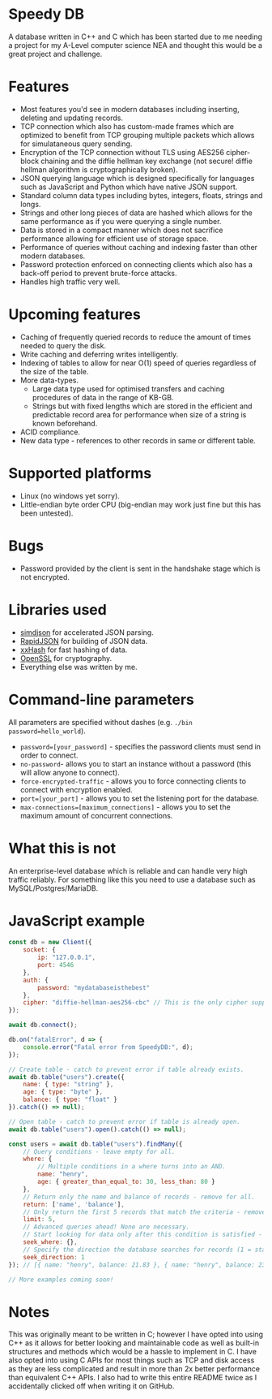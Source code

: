 # Speedy DB
A database written in C++ and C which has been started due to me needing a project for my A-Level computer science NEA and thought this would be a great project and challenge.

# Features
- Most features you'd see in modern databases including inserting, deleting and updating records.
- TCP connection which also has custom-made frames which are optimized to benefit from TCP grouping multiple packets which allows for simulataneous query sending.
- Encryption of the TCP connection without TLS using AES256 cipher-block chaining and the diffie hellman key exchange (not secure! diffie hellman algorithm is cryptographically broken).
- JSON querying language which is designed specifically for languages such as JavaScript and Python which have native JSON support.
- Standard column data types including bytes, integers, floats, strings and longs.
- Strings and other long pieces of data are hashed which allows for the same performance as if you were querying a single number.
- Data is stored in a compact manner which does not sacrifice performance allowing for efficient use of storage space.
- Performance of queries without caching and indexing faster than other modern databases.
- Password protection enforced on connecting clients which also has a back-off period to prevent brute-force attacks.
- Handles high traffic very well.

# Upcoming features
- Caching of frequently queried records to reduce the amount of times needed to query the disk.
- Write caching and deferring writes intelligently.
- Indexing of tables to allow for near O(1) speed of queries regardless of the size of the table.
- More data-types.
  - Large data type used for optimised transfers and caching procedures of data in the range of KB-GB.
  - Strings but with fixed lengths which are stored in the efficient and predictable record area for performance when size of a string is known beforehand. 
- ACID compliance.
- New data type - references to other records in same or different table.

# Supported platforms
- Linux (no windows yet sorry).
- Little-endian byte order CPU (big-endian may work just fine but this has been untested).

# Bugs
- Password provided by the client is sent in the handshake stage which is not encrypted.

# Libraries used
- [simdjson](https://github.com/simdjson/simdjson) for accelerated JSON parsing.
- [RapidJSON](https://github.com/Tencent/rapidjson) for building of JSON data.
- [xxHash](https://github.com/Cyan4973/xxHash) for fast hashing of data.
- [OpenSSL](https://github.com/openssl/openssl) for cryptography.
- Everything else was written by me.

# Command-line parameters
All parameters are specified without dashes (e.g. `./bin password=hello_world`).
- `password=[your_password]` - specifies the password clients must send in order to connect.
- `no-password`- allows you to start an instance without a password (this will allow anyone to connect).
- `force-encrypted-traffic` - allows you to force connecting clients to connect with encryption enabled.
- `port=[your_port]` - allows you to set the listening port for the database.
- `max-connections=[maximum_connections]` - allows you to set the maximum amount of concurrent connections.

# What this is not
An enterprise-level database which is reliable and can handle very high traffic reliably.
For something like this you need to use a database such as MySQL/Postgres/MariaDB.

# JavaScript example
```js
const db = new Client({
	socket: {
		ip: "127.0.0.1",
		port: 4546
	},
	auth: {
		password: "mydatabaseisthebest"
	},
	cipher: "diffie-hellman-aes256-cbc" // This is the only cipher supported at the moment.
});

await db.connect();

db.on("fatalError", d => {
	console.error("Fatal error from SpeedyDB:", d);
});

// Create table - catch to prevent error if table already exists.
await db.table("users").create({
    name: { type: "string" },
	age: { type: "byte" },
    balance: { type: "float" }
}).catch(() => null);

// Open table - catch to prevent error if table is already open.
await db.table("users").open().catch(() => null);

const users = await db.table("users").findMany({
    // Query conditions - leave empty for all.
    where: {
        // Multiple conditions in a where turns into an AND.
        name: "henry",
        age: { greater_than_equal_to: 30, less_than: 80 }
    },
    // Return only the name and balance of records - remove for all.
    return: ['name', 'balance'],
    // Only return the first 5 records that match the criteria - remove for no limit.
    limit: 5,
    // Advanced queries ahead! None are necessary.
    // Start looking for data only after this condition is satisfied - useful for finding data before/after a certain date.
    seek_where: {},
    // Specify the direction the database searches for records (1 = start-end, -1 = end-start) - useful for ordering data a certain way.
    seek_direction: 1
}); // [{ name: "henry", balance: 21.83 }, { name: "henry", balance: 238.0 }, ...]

// More examples coming soon!
```

# Notes
This was originally meant to be written in C; however I have opted into using C++ as it allows for better looking and maintainable code as well as built-in structures and methods which would be a hassle to implement in C.
I have also opted into using C APIs for most things such as TCP and disk access as they are less complicated and result in more than 2x better performance than equivalent C++ APIs.
I also had to write this entire README twice as I accidentally clicked off when writing it on GitHub.
 
